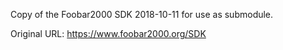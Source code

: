Copy of the Foobar2000 SDK 2018-10-11 for use as submodule.

Original URL: https://www.foobar2000.org/SDK